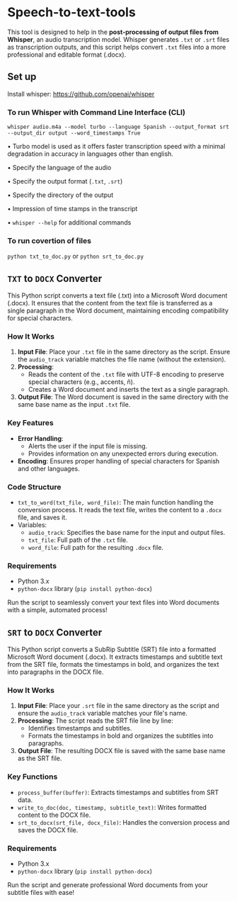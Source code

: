 # Speech-to-text-tools

This tool is designed to help in the **post-processing of output files from Whisper**, an audio transcription model. Whisper generates `.txt` or `.srt` files as transcription outputs, and this script helps convert `.txt` files into a more professional and editable format (.docx). 

## Set up

Install whisper: https://github.com/openai/whisper

### To run Whisper with Command Line Interface (CLI)

`whisper audio.m4a --model turbo --language Spanish --output_format srt --output_dir output --word_timestamps True`

•	Turbo model is used as it offers faster transcription speed with a minimal degradation in accuracy in languages other than english.

•	Specify the language of the audio

•	Specify the output format (`.txt`, `.srt`)

•	Specify the directory of the output

•	Impression of time stamps in the transcript

•	`whisper --help` for additional commands 

### To run covertion of files

`python txt_to_doc.py` or `python srt_to_doc.py`

## `TXT` to `DOCX` Converter

This Python script converts a text file (.txt) into a Microsoft Word document (.docx). It ensures that the content from the text file is transferred as a single paragraph in the Word document, maintaining encoding compatibility for special characters.

### How It Works

1. **Input File**: Place your `.txt` file in the same directory as the script. Ensure the `audio_track` variable matches the file name (without the extension).
2. **Processing**:
   - Reads the content of the `.txt` file with UTF-8 encoding to preserve special characters (e.g., accents, ñ).
   - Creates a Word document and inserts the text as a single paragraph.
3. **Output File**: The Word document is saved in the same directory with the same base name as the input `.txt` file.

### Key Features
- **Error Handling**: 
  - Alerts the user if the input file is missing.
  - Provides information on any unexpected errors during execution.
- **Encoding**: Ensures proper handling of special characters for Spanish and other languages.

### Code Structure
- `txt_to_word(txt_file, word_file)`: The main function handling the conversion process. It reads the text file, writes the content to a `.docx` file, and saves it.
- Variables:
  - `audio_track`: Specifies the base name for the input and output files.
  - `txt_file`: Full path of the `.txt` file.
  - `word_file`: Full path for the resulting `.docx` file.

### Requirements
- Python 3.x
- `python-docx` library (`pip install python-docx`)

Run the script to seamlessly convert your text files into Word documents with a simple, automated process!


## `SRT` to `DOCX` Converter

This Python script converts a SubRip Subtitle (SRT) file into a formatted Microsoft Word document (.docx). It extracts timestamps and subtitle text from the SRT file, formats the timestamps in bold, and organizes the text into paragraphs in the DOCX file.

### How It Works

1. **Input File**: Place your `.srt` file in the same directory as the script and ensure the `audio_track` variable matches your file's name.
2. **Processing**: The script reads the SRT file line by line:
   - Identifies timestamps and subtitles.
   - Formats the timestamps in bold and organizes the subtitles into paragraphs.
3. **Output File**: The resulting DOCX file is saved with the same base name as the SRT file.

### Key Functions
- `process_buffer(buffer)`: Extracts timestamps and subtitles from SRT data.
- `write_to_doc(doc, timestamp, subtitle_text)`: Writes formatted content to the DOCX file.
- `srt_to_docx(srt_file, docx_file)`: Handles the conversion process and saves the DOCX file.

### Requirements
- Python 3.x
- `python-docx` library (`pip install python-docx`)

Run the script and generate professional Word documents from your subtitle files with ease!
